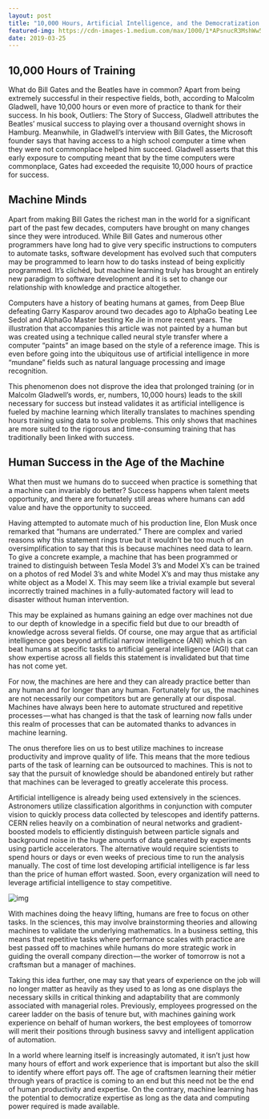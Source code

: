 ```yaml
---
layout: post
title: "10,000 Hours, Artificial Intelligence, and the Democratization of Expertise"
featured-img: https://cdn-images-1.medium.com/max/1000/1*APsnucR3MshWw5JVYBo6uA.png
date: 2019-03-25
---
```

## 10,000 Hours of Training

What do Bill Gates and the Beatles have in common? Apart from being extremely successful in their respective fields, both, according to Malcolm Gladwell, have 10,000 hours or even more of practice to thank for their success. In his book, Outliers: The Story of Success, Gladwell attributes the Beatles’ musical success to playing over a thousand overnight shows in Hamburg. Meanwhile, in Gladwell’s interview with Bill Gates, the Microsoft founder says that having access to a high school computer a time when they were not commonplace helped him succeed. Gladwell asserts that this early exposure to computing meant that by the time computers were commonplace, Gates had exceeded the requisite 10,000 hours of practice for success.

## Machine Minds

Apart from making Bill Gates the richest man in the world for a significant part of the past few decades, computers have brought on many changes since they were introduced. While Bill Gates and numerous other programmers have long had to give very specific instructions to computers to automate tasks, software development has evolved such that computers may be programmed to learn how to do tasks instead of being explicitly programmed. It’s clichéd, but machine learning truly has brought an entirely new paradigm to software development and it is set to change our relationship with knowledge and practice altogether.

Computers have a history of beating humans at games, from Deep Blue defeating Garry Kasparov around two decades ago to AlphaGo beating Lee Sedol and AlphaGo Master besting Ke Jie in more recent years. The illustration that accompanies this article was not painted by a human but was created using a technique called neural style transfer where a computer “paints” an image based on the style of a reference image. This is even before going into the ubiquitous use of artificial intelligence in more “mundane” fields such as natural language processing and image recognition.

This phenomenon does not disprove the idea that prolonged training (or in Malcolm Gladwell’s words, er, numbers, 10,000 hours) leads to the skill necessary for success but instead validates it as artificial intelligence is fueled by machine learning which literally translates to machines spending hours training using data to solve problems. This only shows that machines are more suited to the rigorous and time-consuming training that has traditionally been linked with success.

## Human Success in the Age of the Machine

What then must we humans do to succeed when practice is something that a machine can invariably do better? Success happens when talent meets opportunity, and there are fortunately still areas where humans can add value and have the opportunity to succeed.

Having attempted to automate much of his production line, Elon Musk once remarked that “humans are underrated.” There are complex and varied reasons why this statement rings true but it wouldn’t be too much of an oversimplification to say that this is because machines need data to learn. To give a concrete example, a machine that has been programmed or trained to distinguish between Tesla Model 3’s and Model X’s can be trained on a photos of red Model 3’s and white Model X’s and may thus mistake any white object as a Model X. This may seem like a trivial example but several incorrectly trained machines in a fully-automated factory will lead to disaster without human intervention.

This may be explained as humans gaining an edge over machines not due to our depth of knowledge in a specific field but due to our breadth of knowledge across several fields. Of course, one may argue that as artificial intelligence goes beyond artificial narrow intelligence (ANI) which is can beat humans at specific tasks to artificial general intelligence (AGI) that can show expertise across all fields this statement is invalidated but that time has not come yet.

For now, the machines are here and they can already practice better than any human and for longer than any human. Fortunately for us, the machines are not necessarily our competitors but are generally at our disposal. Machines have always been here to automate structured and repetitive processes — what has changed is that the task of learning now falls under this realm of processes that can be automated thanks to advances in machine learning.

The onus therefore lies on us to best utilize machines to increase productivity and improve quality of life. This means that the more tedious parts of the task of learning can be outsourced to machines. This is not to say that the pursuit of knowledge should be abandoned entirely but rather that machines can be leveraged to greatly accelerate this process.

Artificial intelligence is already being used extensively in the sciences. Astronomers utilize classification algorithms in conjunction with computer vision to quickly process data collected by telescopes and identify patterns. CERN relies heavily on a combination of neural networks and gradient-boosted models to efficiently distinguish between particle signals and background noise in the huge amounts of data generated by experiments using particle accelerators. The alternative would require scientists to spend hours or days or even weeks of precious time to run the analysis manually. The cost of time lost developing artificial intelligence is far less than the price of human effort wasted. Soon, every organization will need to leverage artificial intelligence to stay competitive.



![img](https://cdn-images-1.medium.com/max/1000/1*GbBnz4lTLu0sgrp-cj0DcA.jpeg)

With machines doing the heavy lifting, humans are free to focus on other tasks. In the sciences, this may involve brainstorming theories and allowing machines to validate the underlying mathematics. In a business setting, this means that repetitive tasks where performance scales with practice are best passed off to machines while humans do more strategic work in guiding the overall company direction — the worker of tomorrow is not a craftsman but a manager of machines.

Taking this idea further, one may say that years of experience on the job will no longer matter as heavily as they used to as long as one displays the necessary skills in critical thinking and adaptability that are commonly associated with managerial roles. Previously, employees progressed on the career ladder on the basis of tenure but, with machines gaining work experience on behalf of human workers, the best employees of tomorrow will merit their positions through business savvy and intelligent application of automation.

In a world where learning itself is increasingly automated, it isn’t just how many hours of effort and work experience that is important but also the skill to identify where effort pays off. The age of craftsmen learning their métier through years of practice is coming to an end but this need not be the end of human productivity and expertise. On the contrary, machine learning has the potential to democratize expertise as long as the data and computing power required is made available.

